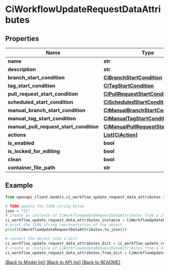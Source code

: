 # CiWorkflowUpdateRequestDataAttributes


## Properties

Name | Type | Description | Notes
------------ | ------------- | ------------- | -------------
**name** | **str** |  | [optional] 
**description** | **str** |  | [optional] 
**branch_start_condition** | [**CiBranchStartCondition**](CiBranchStartCondition.md) |  | [optional] 
**tag_start_condition** | [**CiTagStartCondition**](CiTagStartCondition.md) |  | [optional] 
**pull_request_start_condition** | [**CiPullRequestStartCondition**](CiPullRequestStartCondition.md) |  | [optional] 
**scheduled_start_condition** | [**CiScheduledStartCondition**](CiScheduledStartCondition.md) |  | [optional] 
**manual_branch_start_condition** | [**CiManualBranchStartCondition**](CiManualBranchStartCondition.md) |  | [optional] 
**manual_tag_start_condition** | [**CiManualTagStartCondition**](CiManualTagStartCondition.md) |  | [optional] 
**manual_pull_request_start_condition** | [**CiManualPullRequestStartCondition**](CiManualPullRequestStartCondition.md) |  | [optional] 
**actions** | [**List[CiAction]**](CiAction.md) |  | [optional] 
**is_enabled** | **bool** |  | [optional] 
**is_locked_for_editing** | **bool** |  | [optional] 
**clean** | **bool** |  | [optional] 
**container_file_path** | **str** |  | [optional] 

## Example

```python
from openapi_client.models.ci_workflow_update_request_data_attributes import CiWorkflowUpdateRequestDataAttributes

# TODO update the JSON string below
json = "{}"
# create an instance of CiWorkflowUpdateRequestDataAttributes from a JSON string
ci_workflow_update_request_data_attributes_instance = CiWorkflowUpdateRequestDataAttributes.from_json(json)
# print the JSON string representation of the object
print(CiWorkflowUpdateRequestDataAttributes.to_json())

# convert the object into a dict
ci_workflow_update_request_data_attributes_dict = ci_workflow_update_request_data_attributes_instance.to_dict()
# create an instance of CiWorkflowUpdateRequestDataAttributes from a dict
ci_workflow_update_request_data_attributes_from_dict = CiWorkflowUpdateRequestDataAttributes.from_dict(ci_workflow_update_request_data_attributes_dict)
```
[[Back to Model list]](../README.md#documentation-for-models) [[Back to API list]](../README.md#documentation-for-api-endpoints) [[Back to README]](../README.md)


